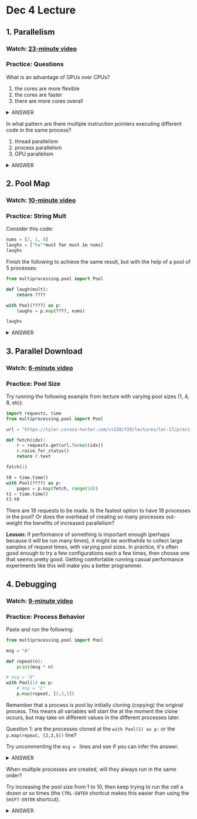 # Dec 4 Lecture

## 1. Parallelism

### Watch: [23-minute video](https://youtu.be/1dnZ2bwAKZw)

### Practice: Questions

What is an advantage of GPUs over CPUs?
1. the cores are more flexible
2. the cores are faster
3. there are more cores overall

<details>
    <summary>ANSWER</summary>
    (3) GPUs generally have many more cores, but they are typically slower and less flexible
</details>

In what pattern are there multiple instruction pointers executing different code in the same process?
1. thread parallelism
2. process parallelism
3. GPU parallelism

<details>
    <summary>ANSWER</summary>
    (1) each instruction pointer is associated with a thread, and thread parallelism means there are multiple threads in the same process
</details>


## 2. Pool Map

### Watch: [10-minute video](https://youtu.be/BIyUs2uutMI)

### Practice: String Mult

Consider this code:

```python
nums = [2, 1, 8]
laughs = ["ha"*must for must in nums]
laughs
```

Finish the following to achieve the same result, but with the help of
a pool of 5 processes:

```python
from multiprocessing.pool import Pool

def laugh(mult):
    return ????

with Pool(????) as p:
    laughs = p.map(????, nums)

laughs
```

<details>
    <summary>ANSWER</summary>
    Replace the blanks with <code>"ha"*mult</code>, <code>5</code>, and <code>laugh</code>
</details>


## 3. Parallel Download

### Watch: [6-minute video](https://youtu.be/-wN_Y5fAd_w)

### Practice: Pool Size

Try running the following example from lecture with varying pool sizes
(1, 4, 8, etc):

```python
import requests, time
from multiprocessing.pool import Pool

url = "https://tyler.caraza-harter.com/cs320/f20/lectures/lec-17/practice7/{}.html"

def fetch(idx):
    r = requests.get(url.format(idx))
    r.raise_for_status()
    return r.text

fetch(1)

t0 = time.time()
with Pool(????) as p:
    pages = p.map(fetch, range(18))
t1 = time.time()
t1-t0
```

There are 18 requests to be made.  Is the fastest option to have 18
processes in the pool?  Or does the overhead of creating so many
processes out-weight the benefits of increased parallelism?

**Lesson:** If performance of something is important enough (perhaps
because it will be run many times), it might be worthwhile to collect
large samples of request times, with varying pool sizes.  In practice,
it's often good enough to try a few configurations each a few times,
then choose one that seems pretty good.  Getting comfortable running
casual performance experiments like this will make you a better
programmer.

## 4. Debugging

### Watch: [9-minute video](https://youtu.be/pCB-shDhe2E)

### Practice: Process Behavior

Paste and run the following:

```python
from multiprocessing.pool import Pool

msg = "A"

def repeat(n):
    print(msg * n)

# msg = "B"
with Pool(1) as p:
    # msg = "C"
    p.map(repeat, [2,3,5])
```

Remember that a process is pool by initially cloning (copying) the
original process.  This means all variables will start the at the
moment the clone occurs, but may take on different values in the
different processes later.

Question 1: are the processes cloned at the `with Pool(1) as p:` or
the `p.map(repeat, [2,3,5])` line?

Try uncommenting the `msg = ` lines and see if you can infer the
answer.

<details>
    <summary>ANSWER</summary>
    The processes are cloned as soon as the Pool is created.
</details>

When multiple processes are created, will they always run in the same
order?

Try increasing the pool size from 1 to 10, then keep trying to run the
cell a dozen or so times (the `CTRL-ENTER` shortcut makes this easier
than using the `SHIFT-ENTER` shortcut).

<details>
    <summary>ANSWER</summary>
    If you try enough times, you should eventually notice that the order of prints is not always the same.
    The operating system decides the order in which to run the processes, and it may make different
    decisions each time (this decision making is called "scheduling").  Although the order in which
    the processes run may differ, the order of returned values that `p.map` gives back will always
    correspond to the order of inputs.
</details>
